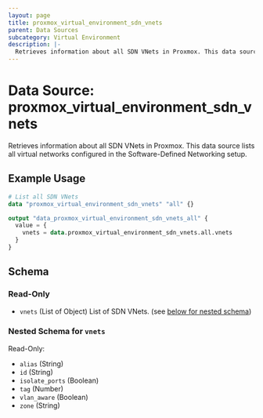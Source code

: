 ```yaml
---
layout: page
title: proxmox_virtual_environment_sdn_vnets
parent: Data Sources
subcategory: Virtual Environment
description: |-
  Retrieves information about all SDN VNets in Proxmox. This data source lists all virtual networks configured in the Software-Defined Networking setup.
---
```


# Data Source: proxmox_virtual_environment_sdn_vnets

Retrieves information about all SDN VNets in Proxmox. This data source lists all virtual networks configured in the Software-Defined Networking setup.

## Example Usage

```terraform
# List all SDN VNets
data "proxmox_virtual_environment_sdn_vnets" "all" {}

output "data_proxmox_virtual_environment_sdn_vnets_all" {
  value = {
    vnets = data.proxmox_virtual_environment_sdn_vnets.all.vnets
  }
}
```

<!-- schema generated by tfplugindocs -->
## Schema

### Read-Only

- `vnets` (List of Object) List of SDN VNets. (see [below for nested schema](#nestedatt--vnets))

<a id="nestedatt--vnets"></a>
### Nested Schema for `vnets`

Read-Only:

- `alias` (String)
- `id` (String)
- `isolate_ports` (Boolean)
- `tag` (Number)
- `vlan_aware` (Boolean)
- `zone` (String)
